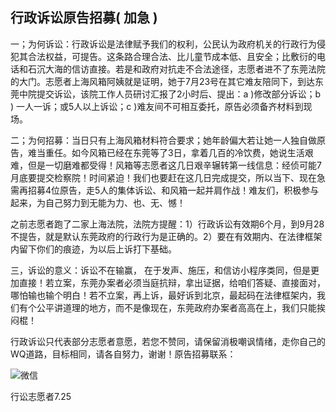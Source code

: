 行政诉讼原告招募( 加急 )
- 

一；为何诉讼：行政诉讼是法律赋予我们的权利，公民认为政府机关的行政行为侵犯其合法权益，可提告。这条路合理合法、比儿童节成本低、且安全；比敷衍的电话和石沉大海的信访直接。若是和政府对抗走不合法途径，志愿者进不了东莞法院的大门。志愿者上海风箱阿姨就是证明，她于7月23号在其它难友陪同下，到达东莞中院提交诉讼，该院工作人员研讨汇报了2小时后、提出：a )修改部分诉讼；b ) 一人一诉；或5人以上诉讼；c )难友间不可相互委托，原告必须备齐材料到现场。

二；为何招募：当日只有上海风箱材料符合要求；她年龄偏大若让她一人独自做原告，难当重任。如今风箱已经在东莞等了3日，拿着几百的冷饮费，她说生活艰难，但是一切磨难都受得！风箱等志愿者这几日艰辛辗转第一线信息：经侦可能7月底要提交检察院！时间紧迫！我们也要赶在这几日完成提交，所以当下、现在急需再招募4位原告，走5人的集体诉讼、和风箱一起并肩作战！难友们，积极参与起来，为自己努力到无能为力、也、无、憾！  

之前志愿者跑了二家上海法院，法院方提醒：1）行政诉讼有效期6个月，到9月28不提告，就是默认东莞政府的行政行为是正确的。2）要在有效期内、在法律框架内留下你们的痕迹，为以后上诉打下基础。 

三，诉讼的意义：诉讼不在输赢， 在于发声、施压，和信访小程序类同，但是更加直接！若立案，东莞办案者必须当庭抗辩，拿出证据，给咱们答疑、直接面对，哪怕输也输个明白！若不立案，再上诉，最好诉到北京，最起码在法律框架内，我们有个公平讲道理的地方，而不是像现在，东莞政府办案者高高在上，我们只能挨闷棍！

行政诉讼只代表部分志愿者意愿，若您不赞同，请保留消极嘲讽情绪，走你自己的WQ道路，目标相同，请各自努力，谢谢！原告招募联系：

![微信](https://github.com/lehui99/tdw/blob/master/susong/contact.jpg?raw=true)

行讼志愿者7.25